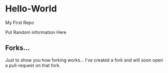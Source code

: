 # Hello-World
My First Repo

Put Random information Here

## Forks...

Just to show you how forking works...  I've created a fork and will soon open a pull-request on that fork.

